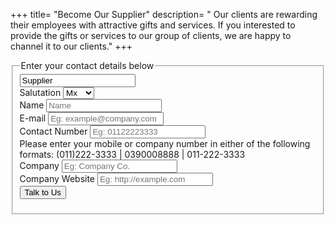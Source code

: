 +++
title= "Become Our Supplier"
description= " Our clients are rewarding their employees with attractive gifts and services. If you interested to provide the gifts or services to our group of clients, we are happy to channel it to our clients."
+++

<fieldset>
  <legend>Enter your contact details below</legend>
  <form action="https://formspree.io/wilson@sandfil.com" method="post">
    <div class="invisible"><input type="text" name="Submission type" value="Supplier"></div> <!-- Hidden inout for form data  -->
  <div class="form-item">
    <label>Salutation</label>
    <select class="small" name="(Supplier) Salutation">
      <option value="Mx">Mx</option>
      <option value="Miss">Miss</option>
      <option value="Mrs">Mrs</option>
      <option value="Mr">Mr</option>
    </select>
  </div>
  <div class="form-item">
    <label>Name</label>
    <input type="text" name="(Supplier) Name" placeholder="Name" required/>
  </div>
  <div class="form-item">
    <label>E-mail<span class="req"></span></label>
    <input type="email" name="(Supplier) Email" placeholder="Eg: example@company.com" required/>
  </div>
  <div class="form-item">
    <label>Contact Number</label>
    <input type="tel" name="(Supplier) Number" placeholder="Eg: 01122223333" pattern="^(1?)(-| ?)(\()?([0-9]{3})(\)|-| |\)-|\) )?([0-9]{3})(-| )?([0-9]{4}|[0-9]{4})$">
    <div class="desc">Please enter your mobile or company number in either of the following formats: (011)222-3333 | 0390008888 | 011-222-3333 </div>
  </div>
  <div class="form-item">
    <label>Company</label>
    <input type="text" name="(Supplier) Company" placeholder="Eg: Company Co." required/>
  </div>
  <div class="form-item">
    <label>Company Website</label>
    <input type="url" name="(Supplier) Website" placeholder="Eg: http://example.com" />
  </div>
  <input type="submit" value="Talk to Us" class="button primary width-100">
  </form>
</fieldset>
